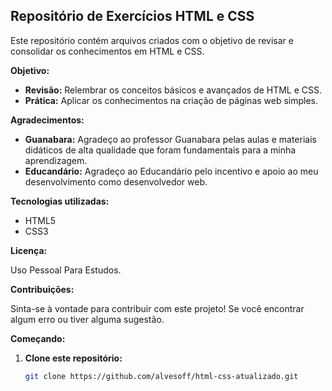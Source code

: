 ## Repositório de Exercícios HTML e CSS

Este repositório contém arquivos criados com o objetivo de revisar e consolidar os conhecimentos em HTML e CSS.

**Objetivo:**

* **Revisão:** Relembrar os conceitos básicos e avançados de HTML e CSS.
* **Prática:** Aplicar os conhecimentos na criação de páginas web simples.

**Agradecimentos:**

* **Guanabara:** Agradeço ao professor Guanabara pelas aulas e materiais didáticos de alta qualidade que foram fundamentais para a minha aprendizagem.
* **Educandário:** Agradeço ao Educandário pelo incentivo e apoio ao meu desenvolvimento como desenvolvedor web.

**Tecnologias utilizadas:**

* HTML5
* CSS3

**Licença:**

Uso Pessoal Para Estudos.

**Contribuições:**

Sinta-se à vontade para contribuir com este projeto! Se você encontrar algum erro ou tiver alguma sugestão. 

**Começando:**

1. **Clone este repositório:**
   ```bash
   git clone https://github.com/alvesoff/html-css-atualizado.git
